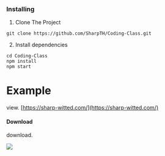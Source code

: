 ### Installing

1. Clone The Project
```
git clone https://github.com/SharpTH/Coding-Class.git
```
2. Install dependencies
```
cd Coding-Class
npm install
npm start
```
# Example
view. [https://sharp-witted.com/](https://sharp-witted.com/)
#### Download
download. [](https://sharp-witted.com/download/)

![](https://github.com/SharpTH/Coding-Class/blob/main/app.png)
